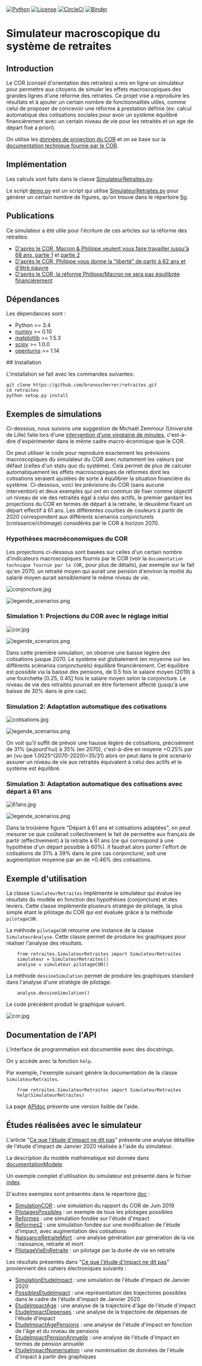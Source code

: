 [![Python](https://img.shields.io/badge/python-3.7-blue.svg)](
    https://python.org)
[![License](https://img.shields.io/github/license/brunoscherrer/retraites)](
    https://opensource.org/licenses/gpl-license)
[![CircleCI](https://circleci.com/gh/mbaudin47/retraites.svg?style=svg)](
    https://circleci.com/gh/mbaudin47/retraites)
[![Binder](https://mybinder.org/badge_logo.svg)](
    https://mybinder.org/v2/gh/brunoscherrer/retraites/master?filepath=index.ipynb)

# Simulateur macroscopique du système de retraites

## Introduction


[données de projection du COR]: https://www.cor-retraites.fr/simulateur/fileProjection.json
[documentation technique fournie par le COR]: https://www.cor-retraites.fr/simulateur/img/pdf/Documentation_technique_vf.pdf
[SimulateurRetraites.py]: https://github.com/brunoscherrer/retraites/blob/master/retraites/SimulateurRetraites.py
[demo.py]: https://github.com/brunoscherrer/retraites/blob/master/demo.py
[fig]: https://github.com/brunoscherrer/retraites/blob/master/fig

Le COR (conseil d'orientation des retraites) a mis en ligne un simulateur pour permettre aux citoyens de simuler les effets macroscopiques des grandes lignes d'une réforme des retraites.
Ce projet vise a reproduire les résultats et à ajouter un certain nombre de fonctionnalités utiles, comme celui de proposer de concevoir une réforme à prestation définie (ex: calcul automatique des cotisations sociales pour avoir un système équilibré financièrement avec un certain niveau de vie pour les retraités et un age de départ fixé a priori).

On utilise les [données de projection du COR] et on se base sur la [documentation technique fournie par le COR].

## Implémentation

Les calculs sont faits dans la classe [SimulateurRetraites.py].

Le script [demo.py] est un script qui utilise [SimulateurRetraites.py] pour générer un certain nombre de figures, qu'on trouve dans le répertoire [fig].

## Publications

[D'après le COR, Macron & Philippe veulent vous faire travailler jusqu'à 68 ans, partie 1]: https://blogs.mediapart.fr/bruno-scherrer/blog/161219/dapres-le-cor-macron-philippe-veulent-vous-faire-travailler-jusqua-68-ans
[D'après le COR, Philippe vous donne la "liberté" de partir à 62 ans et d'être pauvre]: https://blogs.mediapart.fr/bruno-scherrer/blog/201219/dapres-le-cor-philippe-vous-donne-la-liberte-de-partir-62-ans-et-detre-pauvre
[D'après le COR, la réforme Philippe/Macron ne sera pas équilibrée financièrement]: https://blogs.mediapart.fr/bruno-scherrer/blog/030120/dapres-le-cor-la-reforme-philippemacron-ne-sera-pas-equilibree-financierement
[partie 2]: https://blogs.mediapart.fr/bruno-scherrer/blog/181219/dapres-le-cor-macron-philippe-veulent-vous-faire-travailler-jusqua-68-ans-2


Ce simulateur a été utile pour l'écriture de ces articles sur la réforme des retraites:

- [D'après le COR, Macron & Philippe veulent vous faire travailler jusqu'à 68 ans, partie 1] et [partie 2]
- [D'après le COR, Philippe vous donne la "liberté" de partir à 62 ans et d'être pauvre]
- [D'après le COR, la réforme Philippe/Macron ne sera pas équilibrée financièrement]

## Dépendances

Les dépendances sont :

- Python >= 3.4
- [numpy](http://www.numpy.org) >= 0.10
- [matplotlib](https://matplotlib.org) >= 1.5.3
- [scipy](https://www.scipy.org/) >= 1.0.0
- [openturns](https://openturns.github.io/openturns/latest/) >= 1.14

## Installation

L'installation se fait avec les commandes suivantes:

```
git clone https://github.com/brunoscherrer/retraites.git
cd retraites
python setup.py install
```

## Exemples de simulations

[intervention d'une vingtaine de minutes]: https://www.youtube.com/watch?v=f0EZ9KJmeLA&t=346s

Ci-dessous, nous suivons une suggestion de Michaël Zemmour (Université de Lille) faite lors d'une [intervention d'une vingtaine de minutes], c'est-à-dire d'expérimenter dans le même cadre macro-éconmique que le COR. 

On peut utiliser le code pour reproduire exactement les prévisions macroscopiques du simulateur du COR avec notamment les valeurs par défaut (celles d'un statu quo du système).
Cela permet de plus de calculer automatiquement les effets macroscopiques de réformes dont les cotisations seraient ajustées de sorte à équilibrer la situation financière du système. Ci-dessous, voici les prévisions du COR (sans aucune intervention) et deux exemples qui ont en commun de fixer comme objectif un niveau de vie des retraités égal à celui des actifs, le premier gardant les projections du COR en termes de départ à la retraite, le deuxième fixant un départ effectif à 61 ans. Les différentes courbes de couleurs à partir de 2020 correspondent aux différents scenarios conjoncturels (croissance/chômage) considérés par le COR à horizon 2070.

### Hypothèses macroéconomiques du COR

Les projections ci-dessous sont basées sur celles d'un certain nombre d'indicateurs macroscopiques fournis par le COR (voir la `documentation technique fournie par le COR`_ pour plus de détails), par exemple sur le fait qu'en 2070, un retraité moyen qui aurait une pension d'environ la moitié du salarié moyen aurait sensiblement le même niveau de vie.

![conjoncture.jpg](fig/conjoncture.jpg)

![legende_scenarios.png](fig/legende_scenarios.png)

### Simulation 1: Projections du COR avec le réglage initial

![cor.jpg](fig/cor.jpg)

![legende_scenarios.png](fig/legende_scenarios.png)

Dans cette première simulation, on observe une baisse légère des cotisations jusque 2070. Le système est globalement (en moyenne sur les différents scénarios conjoncturels) équilibré financièrement. Cet équilibre est possible via la baisse des pensions, de 0.5 fois le salaire moyen (2019) à une fourchette [0.25, 0.45] fois le salaire moyen selon la conjoncture. Le niveau de vie des retraités pourrait en être fortement affecté (jusqu'à une baisse de 30% dans le pire cas).

### Simulation 2: Adaptation automatique des cotisations

![cotisations.jpg](fig/cotisations.jpg)

![legende_scenarios.png](fig/legende_scenarios.png)

On voit qu'il suffit de prévoir une hausse légère de cotisations, précisément de 31% (aujourd'hui) à 35% (en 2070), c'est-à-dire en moyene +0.25% par an (vu que 1.0025^(2070-2020)=35/31) alors on peut dans le pire scenario assurer un niveau de vie aux retraités équivalent à celui des actifs et le système est équilibré.

### Simulation 3: Adaptation automatique des cotisations avec départ à 61 ans

![61ans.jpg](fig/61ans.jpg)

![legende_scenarios.png](fig/legende_scenarios.png)

Dans la troisième figure "Départ à 61 ans et cotisations adaptées", on peut mesurer ce que coûterait collectivement le fait de permettre aux français de partir (effectivement) à la retraite à 61 ans (ce qui correspond à une hypothèse d'un départ possible à 60%). Il faudrait alors porter l'effort de cotisations de 31% à 39% dans le pire cas conjoncturel, soit une augmentation moyenne par an de +0.46% des cotisations.

## Exemple d'utilisation

La classe ``SimulateurRetraites`` implémente le simulateur qui évalue les résultats 
du modèle en fonction des hypothèses (conjoncture) et des leviers. 
Cette classe implémente plusieurs stratégie de pilotage, la plus simple étant 
le pilotage du COR qui est évaluée grâce à la méthode ``pilotageCOR``. 
 
La méthode ``pilotageCOR`` retourne une instance de la classe ``SimulateurAnalyse``. 
Cette classe permet de produire les graphiques pour réaliser l'analyse 
des résultats. 

```
	from retraites.SimulateurRetraites import SimulateurRetraites
	simulateur = SimulateurRetraites()
	analyse = simulateur.pilotageCOR()
```

La méthode ``dessineSimulation`` permet de produire les graphiques standard dans l'analyse 
d'une stratégie de pilotage.

```
	analyse.dessineSimulation()
```

Le code précédent produit le graphique suivant.

![cor.jpg](fig/cor.jpg)

## Documentation de l'API

L'interface de programmation est documentée avec des docstrings.

On y accède avec la fonction ``help``.

Par exemple, l'exemple suivant génère la documentation de la classe
``SimulateurRetraites``.

```
	from retraites.SimulateurRetraites import SimulateurRetraites
	help(SimulateurRetraites)
```

[APIdoc]: https://github.com/brunoscherrer/retraites/blob/master/doc/API-doc.ipynb


La page [APIdoc] présente une version lisible de l'aide.

## Études réalisées avec le simulateur

[doc]: https://github.com/brunoscherrer/retraites/blob/master/doc
[index]: https://github.com/brunoscherrer/retraites/blob/master/index.ipynb
[SimulationCOR]: https://github.com/brunoscherrer/retraites/blob/master/doc/simulation-COR-juin-2019.ipynb
[DocumentationModele]: https://github.com/brunoscherrer/retraites/blob/master/doc/Description-du-composant-retraites.ipynb
[Reformes]: https://github.com/brunoscherrer/retraites/blob/master/doc/reformes.ipynb
[Reformes2]: https://github.com/brunoscherrer/retraites/blob/master/doc/reformes2.ipynb
[Ce que l'étude d'impact ne dit pas]: https://github.com/brunoscherrer/retraites/blob/master/doc/Article4/article4-analyse-impact.pdf
[PilotagesPossibles]: https://github.com/brunoscherrer/retraites/blob/master/doc/pilotages-possibles.ipynb
[NaissanceRetraiteMort]: https://github.com/brunoscherrer/retraites/blob/master/doc/Calcule-naissance-retraite-mort.ipynb
[PilotageVieEnRetraite]: https://github.com/brunoscherrer/retraites/blob/master/doc/pilotage-vie-en-retraite.ipynb


L'article "[Ce que l'étude d'impact ne dit pas]" présente une analyse détaillée de l'étude d'impact de Janvier 2020 réalisée à l'aide du simulateur.

La description du modèle mathématique est donnée dans [documentationModele].

Un exemple complet d'utilisation du simulateur est présenté dans le fichier [index].

D'autres exemples sont présentés dans le répertoire [doc] :

- [SimulationCOR] : une simulation du rapport du COR de Juin 2019
- [PilotagesPossibles] : un exemple de tous les pilotages possibles
- [Reformes] : une simulation fondée sur l'étude d'impact
- [Reformes2] : une simulation fondée sur une modification de l'étude d'impact, avec augmentation des cotisations
- [NaissanceRetraiteMort] : une analyse génération par génération de la vie : naissance, retraite et mort
- [PilotageVieEnRetraite] : un pilotage par la durée de vie en retraite

[SimulationEtudeImpact]: https://github.com/brunoscherrer/retraites/blob/master/doc/simulation-Etude-Impact.ipynb
[PossiblesEtudeImpact]: https://github.com/brunoscherrer/retraites/blob/master/doc/reforme-Macron-age-vs-pensions.ipynb
[EtudeImpactAge]: https://github.com/brunoscherrer/retraites/blob/master/doc/simulation-Etude-Impact-analyse-age.ipynb
[EtudeImpactDepenses]: https://github.com/brunoscherrer/retraites/blob/master/doc/simulation-Etude-Impact-budget.ipynb
[EtudeImpactAgePensions]: https://github.com/brunoscherrer/retraites/blob/master/doc/reforme-Macron-age-vs-pensions.ipynb
[EtudeImpactPensionAnnuelle]: https://github.com/brunoscherrer/retraites/blob/master/doc/CalculePensionAnnuelle/simulation-pension-annuelle.ipynb
[EtudeImpactNumerisation]: https://github.com/brunoscherrer/retraites/blob/master/doc/DigitalisationEI/Numerisation-Etude-Impact.ipynb

Les résultats présentés dans "[Ce que l'étude d'impact ne dit pas]" proviennent des cahiers électroniques suivants :

- [SimulationEtudeImpact] : une simulation de l'étude d'impact de Janvier 2020
- [PossiblesEtudeImpact] : une représentation des trajectoires possibles dans le cadre de l'étude d'impact de Janvier 2020
- [EtudeImpactAge] : une analyse de la trajectoire d'âge de l'étude d'impact
- [EtudeImpactDepenses] : une analyse de la trajectoire de dépenses de l'étude d'impact
- [EtudeImpactAgePensions] : une analyse de l'étude d'impact en fonction de l'âge et du niveau de pensions
- [EtudeImpactPensionAnnuelle] : une analyse de l'étude d'impact en termes de pension annuelle
- [EtudeImpactNumerisation] : une numérisation de données de l'étude d'impact à partir des graphiques
